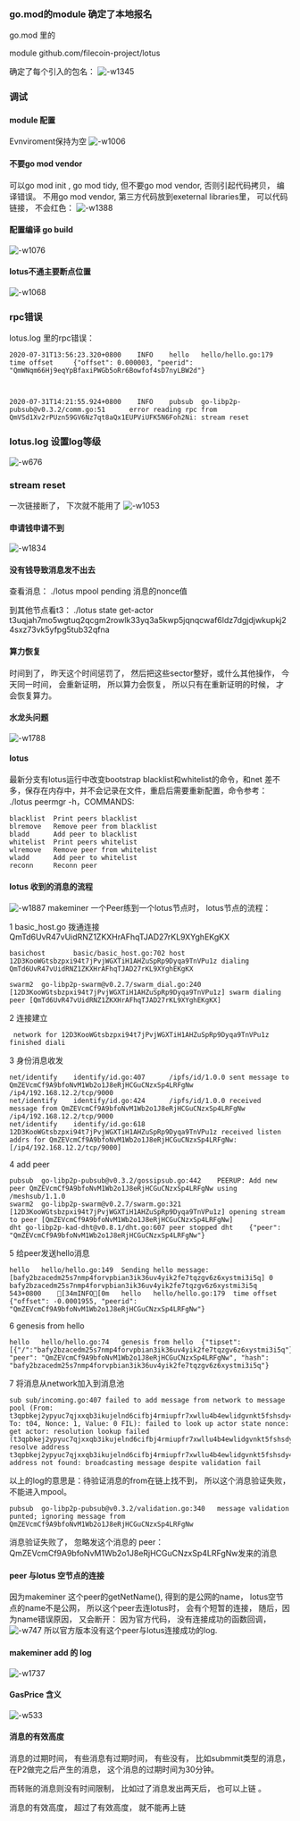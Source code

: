 ###  go.mod的module 确定了本地报名
go.mod 里的

module github.com/filecoin-project/lotus

确定了每个引入的包名：
![-w1345](media/15961635283518.jpg)

### 调试

#### module 配置
Evnviroment保持为空
![-w1006](media/15961763105125.jpg)


#### 不要go mod vendor
可以go mod init , go mod tidy, 但不要go mod vendor, 否则引起代码拷贝， 编译错误。 
不用go mod vendor, 第三方代码放到exeternal libraries里， 可以代码链接， 不会红色：
![-w1388](media/15961761909899.jpg)


#### 配置编译 go build 
![-w1076](media/15961760538333.jpg)

#### lotus不通主要断点位置
![-w1068](media/15961765964854.jpg)


### rpc错误

lotus.log 里的rpc错误：

```
2020-07-31T13:56:23.320+0800    INFO    hello   hello/hello.go:179      time offset     {"offset": 0.000003, "peerid": "QmWNqm66Hj9eqYpBfaxiPWGb5oRr6Bowfof4sD7nyLBW2d"}



2020-07-31T14:21:55.924+0800    INFO    pubsub  go-libp2p-pubsub@v0.3.2/comm.go:51      error reading rpc from QmVSd1Xv2rPUzn59GV6Nz7qt8aQx1EUPViUFK5N6Foh2Ni: stream reset

```

### lotus.log 设置log等级

![-w676](media/15961798436302.jpg)


### stream reset
一次链接断了， 下次就不能用了
![-w1053](media/15961799439610.jpg)


#### 申请钱申请不到
![-w1834](media/15961801247850.jpg)


#### 没有钱导致消息发不出去
查看消息：
./lotus mpool pending
消息的nonce值

到其他节点看t3：
./lotus state get-actor t3uqjah7mo5wgtuq2qcgm2rowlk33yq3a5kwp5jqnqcwaf6ldz7dgjdjwkupkj24sxz73vk5yfpg5tub32qfna

#### 算力恢复
时间到了， 
昨天这个时间惩罚了， 然后把这些sector整好，或什么其他操作， 今天同一时间， 会重新证明， 所以算力会恢复， 所以只有在重新证明的时候， 才会恢复算力。 


#### 水龙头问题
![-w1788](media/15961813939103.jpg)


#### lotus

最新分支有lotus运行中改变bootstrap blacklist和whitelist的命令，和net 差不多，保存在内存中，并不会记录在文件，重启后需要重新配置，命令参考： ./lotus peermgr -h，COMMANDS:
```
blacklist  Print peers blacklist
blremove   Remove peer from blacklist
bladd      Add peer to blacklist
whitelist  Print peers whitelist
wlremove   Remove peer from whitelist
wladd      Add peer to whitelist
reconn     Reconn peer
```
   
#### lotus 收到的消息的流程
![-w1887](media/15961850297994.jpg)
makeminer 
一个Peer练到一个lotus节点时， lotus节点的流程：

1 basic_host.go 拨通连接QmTd6UvR47vUidRNZ1ZKXHrAFhqTJAD27rKL9XYghEKgKX
```
basichost       basic/basic_host.go:702 host 12D3KooWGtsbzpxi94t7jPvjWGXTiH1AHZuSpRp9Dyqa9TnVPu1z dialing QmTd6UvR47vUidRNZ1ZKXHrAFhqTJAD27rKL9XYghEKgKX

swarm2  go-libp2p-swarm@v0.2.7/swarm_dial.go:240        [12D3KooWGtsbzpxi94t7jPvjWGXTiH1AHZuSpRp9Dyqa9TnVPu1z] swarm dialing peer [QmTd6UvR47vUidRNZ1ZKXHrAFhqTJAD27rKL9XYghEKgKX]
```

2  连接建立
```
 network for 12D3KooWGtsbzpxi94t7jPvjWGXTiH1AHZuSpRp9Dyqa9TnVPu1z finished diali
```

3  身份消息收发
```
net/identify    identify/id.go:407      /ipfs/id/1.0.0 sent message to QmZEVcmCf9A9bfoNvM1Wb2o1J8eRjHCGuCNzxSp4LRFgNw /ip4/192.168.12.2/tcp/9000
net/identify    identify/id.go:424      /ipfs/id/1.0.0 received message from QmZEVcmCf9A9bfoNvM1Wb2o1J8eRjHCGuCNzxSp4LRFgNw /ip4/192.168.12.2/tcp/9000
net/identify    identify/id.go:618      12D3KooWGtsbzpxi94t7jPvjWGXTiH1AHZuSpRp9Dyqa9TnVPu1z received listen addrs for QmZEVcmCf9A9bfoNvM1Wb2o1J8eRjHCGuCNzxSp4LRFgNw: [/ip4/192.168.12.2/tcp/9000]
```

4 add peer
```
pubsub	go-libp2p-pubsub@v0.3.2/gossipsub.go:442	PEERUP: Add new peer QmZEVcmCf9A9bfoNvM1Wb2o1J8eRjHCGuCNzxSp4LRFgNw using /meshsub/1.1.0
swarm2	go-libp2p-swarm@v0.2.7/swarm.go:321	[12D3KooWGtsbzpxi94t7jPvjWGXTiH1AHZuSpRp9Dyqa9TnVPu1z] opening stream to peer [QmZEVcmCf9A9bfoNvM1Wb2o1J8eRjHCGuCNzxSp4LRFgNw]
dht	go-libp2p-kad-dht@v0.8.1/dht.go:607	peer stopped dht	{"peer": "QmZEVcmCf9A9bfoNvM1Wb2o1J8eRjHCGuCNzxSp4LRFgNw"}
```


5 给peer发送hello消息
```
hello	hello/hello.go:149	Sending hello message: [bafy2bzacedm25s7nmp4forvpbian3ik36uv4yik2fe7tqzgv6z6xystmi3i5q] 0 bafy2bzacedm25s7nmp4forvpbian3ik36uv4yik2fe7tqzgv6z6xystmi3i5q
543+0800	[34mINFO[0m	hello	hello/hello.go:179	time offset	{"offset": -0.0001955, "peerid": "QmZEVcmCf9A9bfoNvM1Wb2o1J8eRjHCGuCNzxSp4LRFgNw"}
```

6 genesis from hello
```
hello	hello/hello.go:74	genesis from hello	{"tipset": [{"/":"bafy2bzacedm25s7nmp4forvpbian3ik36uv4yik2fe7tqzgv6z6xystmi3i5q"}], "peer": "QmZEVcmCf9A9bfoNvM1Wb2o1J8eRjHCGuCNzxSp4LRFgNw", "hash": "bafy2bzacedm25s7nmp4forvpbian3ik36uv4yik2fe7tqzgv6z6xystmi3i5q"}
```

7 将消息从network加入到消息池
```
sub	sub/incoming.go:407	failed to add message from network to message pool (From: t3qpbkej2ypyuc7qjxxqb3ikujelnd6cifbj4rmiupfr7xwllu4b4ewlidgvnkt5fshsdy447t674cvjt7sxea, To: t04, Nonce: 1, Value: 0 FIL): failed to look up actor state nonce: get actor: resolution lookup failed (t3qpbkej2ypyuc7qjxxqb3ikujelnd6cifbj4rmiupfr7xwllu4b4ewlidgvnkt5fshsdy447t674cvjt7sxea): resolve address t3qpbkej2ypyuc7qjxxqb3ikujelnd6cifbj4rmiupfr7xwllu4b4ewlidgvnkt5fshsdy447t674cvjt7sxea: address not found: broadcasting message despite validation fail
```

以上的log的意思是：待验证消息的from在链上找不到， 所以这个消息验证失败，不能进入mpool。
    
```
pubsub	go-libp2p-pubsub@v0.3.2/validation.go:340	message validation punted; ignoring message from QmZEVcmCf9A9bfoNvM1Wb2o1J8eRjHCGuCNzxSp4LRFgNw
```

消息验证失败了， 忽略发这个消息的 peer： QmZEVcmCf9A9bfoNvM1Wb2o1J8eRjHCGuCNzxSp4LRFgNw发来的消息


#### peer 与lotus 空节点的连接
因为makeminer 这个peer的getNetName(), 得到的是公网的name， lotus空节点的name不是公网， 所以这个peer去连lotus时， 会有个短暂的连接， 随后，因为name错误原因， 又会断开：
因为官方代码， 没有连接成功的函数回调，
![-w747](media/15961897714619.jpg)
 所以官方版本没有这个peer与lotus连接成功的log. 
 
 
#### makeminer add 的 log
 
 ![-w1737](media/15962677352905.jpg)


#### GasPrice 含义

![-w533](media/15997330087357.jpg)


#### 消息的有效高度

消息的过期时间， 
有些消息有过期时间， 有些没有， 
比如submmit类型的消息， 在P2做完之后产生的消息， 这个消息的过期时间为30分钟。 

而转账的消息则没有时间限制， 比如过了消息发出两天后， 也可以上链 。 


消息的有效高度， 
超过了有效高度， 就不能再上链
